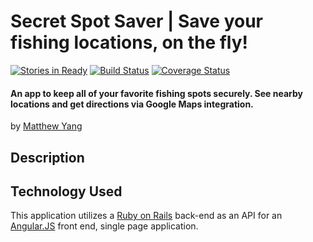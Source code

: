 # Secret Spot Saver | Save your fishing locations, on the fly!

[![Stories in Ready](https://badge.waffle.io/yang70/secret-spot-saver.png?label=ready&title=Ready)](https://waffle.io/yang70/secret-spot-saver)
[![Build Status](https://travis-ci.org/yang70/secret-spot-saver.svg?branch=master)](https://travis-ci.org/yang70/secret-spot-saver)
[![Coverage Status](https://coveralls.io/repos/yang70/secret-spot-saver/badge.svg?branch=master&service=github)](https://coveralls.io/github/yang70/secret-spot-saver?branch=master)

#### An app to keep all of your favorite fishing spots securely.  See nearby locations and get directions via Google Maps integration.

by [Matthew Yang](http://matthewgyang.com)

## Description

## Technology Used
This application utilizes a [Ruby on Rails](http://rubyonrails.org/) back-end as an API for an [Angular.JS](https://angularjs.org) front end, single page application.
